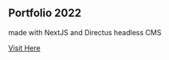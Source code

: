## Portfolio 2022

made with NextJS and Directus headless CMS

[Visit Here](https://www.darioworld.com)
